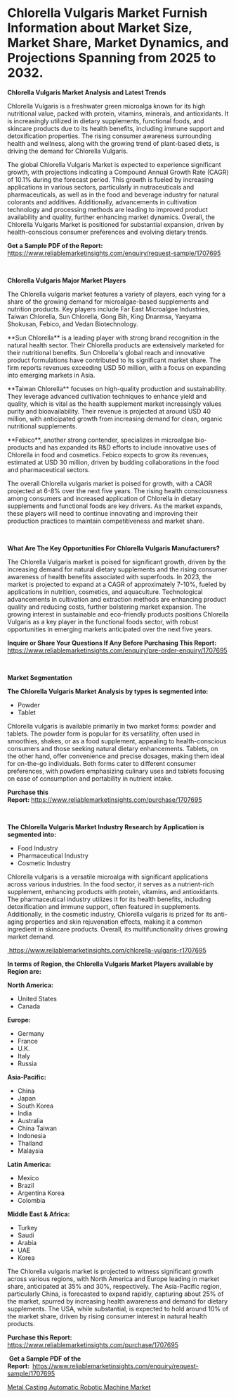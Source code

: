 <p><h1>Chlorella Vulgaris Market Furnish Information about Market Size, Market Share, Market Dynamics, and Projections Spanning from 2025 to 2032.</h1></p><p><strong>Chlorella Vulgaris Market Analysis and Latest Trends</strong></p>
<p><p>Chlorella Vulgaris is a freshwater green microalga known for its high nutritional value, packed with protein, vitamins, minerals, and antioxidants. It is increasingly utilized in dietary supplements, functional foods, and skincare products due to its health benefits, including immune support and detoxification properties. The rising consumer awareness surrounding health and wellness, along with the growing trend of plant-based diets, is driving the demand for Chlorella Vulgaris. </p><p>The global Chlorella Vulgaris Market is expected to experience significant growth, with projections indicating a Compound Annual Growth Rate (CAGR) of 10.1% during the forecast period. This growth is fueled by increasing applications in various sectors, particularly in nutraceuticals and pharmaceuticals, as well as in the food and beverage industry for natural colorants and additives. Additionally, advancements in cultivation technology and processing methods are leading to improved product availability and quality, further enhancing market dynamics. Overall, the Chlorella Vulgaris Market is positioned for substantial expansion, driven by health-conscious consumer preferences and evolving dietary trends.</p></p>
<p><strong>Get a Sample PDF of the Report:&nbsp;</strong> <a href="https://www.reliablemarketinsights.com/enquiry/request-sample/1707695?utm_campaign=3291&utm_medium=2&utm_source=Github&utm_content=ia&utm_term=25032025&utm_id=chlorella-vulgaris">https://www.reliablemarketinsights.com/enquiry/request-sample/1707695</a></p>
<p>&nbsp;</p>
<p><strong>Chlorella Vulgaris Major Market Players</strong></p>
<p><p>The Chlorella vulgaris market features a variety of players, each vying for a share of the growing demand for microalgae-based supplements and nutrition products. Key players include Far East Microalgae Industries, Taiwan Chlorella, Sun Chlorella, Gong Bih, King Dnarmsa, Yaeyama Shokusan, Febico, and Vedan Biotechnology.</p><p>**Sun Chlorella** is a leading player with strong brand recognition in the natural health sector. Their Chlorella products are extensively marketed for their nutritional benefits. Sun Chlorella's global reach and innovative product formulations have contributed to its significant market share. The firm reports revenues exceeding USD 50 million, with a focus on expanding into emerging markets in Asia.</p><p>**Taiwan Chlorella** focuses on high-quality production and sustainability. They leverage advanced cultivation techniques to enhance yield and quality, which is vital as the health supplement market increasingly values purity and bioavailability. Their revenue is projected at around USD 40 million, with anticipated growth from increasing demand for clean, organic nutritional supplements.</p><p>**Febico**, another strong contender, specializes in microalgae bio-products and has expanded its R&D efforts to include innovative uses of Chlorella in food and cosmetics. Febico expects to grow its revenues, estimated at USD 30 million, driven by budding collaborations in the food and pharmaceutical sectors.</p><p>The overall Chlorella vulgaris market is poised for growth, with a CAGR projected at 6-8% over the next five years. The rising health consciousness among consumers and increased application of Chlorella in dietary supplements and functional foods are key drivers. As the market expands, these players will need to continue innovating and improving their production practices to maintain competitiveness and market share.</p></p>
<p>&nbsp;</p>
<p><strong>What Are The Key Opportunities For Chlorella Vulgaris Manufacturers?</strong></p>
<p><p>The Chlorella Vulgaris market is poised for significant growth, driven by the increasing demand for natural dietary supplements and the rising consumer awareness of health benefits associated with superfoods. In 2023, the market is projected to expand at a CAGR of approximately 7-10%, fueled by applications in nutrition, cosmetics, and aquaculture. Technological advancements in cultivation and extraction methods are enhancing product quality and reducing costs, further bolstering market expansion. The growing interest in sustainable and eco-friendly products positions Chlorella Vulgaris as a key player in the functional foods sector, with robust opportunities in emerging markets anticipated over the next five years.</p></p>
<p><strong>Inquire or Share Your Questions If Any Before Purchasing This Report:</strong> <a href="https://www.reliablemarketinsights.com/enquiry/pre-order-enquiry/1707695?utm_campaign=3291&utm_medium=2&utm_source=Github&utm_content=ia&utm_term=25032025&utm_id=chlorella-vulgaris">https://www.reliablemarketinsights.com/enquiry/pre-order-enquiry/1707695</a></p>
<p>&nbsp;</p>
<p><strong>Market Segmentation</strong></p>
<p><strong>The Chlorella Vulgaris Market Analysis by types is segmented into:</strong></p>
<p><ul><li>Powder</li><li>Tablet</li></ul></p>
<p><p>Chlorella vulgaris is available primarily in two market forms: powder and tablets. The powder form is popular for its versatility, often used in smoothies, shakes, or as a food supplement, appealing to health-conscious consumers and those seeking natural dietary enhancements. Tablets, on the other hand, offer convenience and precise dosages, making them ideal for on-the-go individuals. Both forms cater to different consumer preferences, with powders emphasizing culinary uses and tablets focusing on ease of consumption and portability in nutrient intake.</p></p>
<p><strong>Purchase this Report:&nbsp;</strong><a href="https://www.reliablemarketinsights.com/purchase/1707695?utm_campaign=3291&utm_medium=2&utm_source=Github&utm_content=ia&utm_term=25032025&utm_id=chlorella-vulgaris">https://www.reliablemarketinsights.com/purchase/1707695</a></p>
<p>&nbsp;</p>
<p><strong>The Chlorella Vulgaris Market Industry Research by Application is segmented into:</strong></p>
<p><ul><li>Food Industry</li><li>Pharmaceutical Industry</li><li>Cosmetic Industry</li></ul></p>
<p><p>Chlorella vulgaris is a versatile microalga with significant applications across various industries. In the food sector, it serves as a nutrient-rich supplement, enhancing products with protein, vitamins, and antioxidants. The pharmaceutical industry utilizes it for its health benefits, including detoxification and immune support, often featured in supplements. Additionally, in the cosmetic industry, Chlorella vulgaris is prized for its anti-aging properties and skin rejuvenation effects, making it a common ingredient in skincare products. Overall, its multifunctionality drives growing market demand.</p></p>
<p><a href="https://www.reliablemarketinsights.com/chlorella-vulgaris-r1707695?utm_campaign=3291&utm_medium=2&utm_source=Github&utm_content=ia&utm_term=25032025&utm_id=chlorella-vulgaris">&nbsp;https://www.reliablemarketinsights.com/chlorella-vulgaris-r1707695</a></p>
<p><strong>In terms of Region, the Chlorella Vulgaris Market Players available by Region are:</strong></p>
<p>
    <p> <strong> North America: </strong>
        <ul>
            <li>United States</li>
            <li>Canada</li>
        </ul>
        </p> 
    <p> <strong> Europe: </strong>
        <ul>
            <li>Germany</li>
            <li>France</li>
            <li>U.K.</li>
            <li>Italy</li>
            <li>Russia</li>
        </ul>
        </p> 
    <p> <strong> Asia-Pacific: </strong>
        <ul>
            <li>China</li>
            <li>Japan</li>
            <li>South Korea</li>
            <li>India</li>
            <li>Australia</li>
            <li>China Taiwan</li>
            <li>Indonesia</li>
            <li>Thailand</li>
            <li>Malaysia</li>
        </ul>
        </p> 
    <p> <strong> Latin America: </strong>
        <ul>
            <li>Mexico</li>
            <li>Brazil</li>
            <li>Argentina Korea</li>
            <li>Colombia</li>
        </ul>
        </p> 
    <p> <strong> Middle East & Africa: </strong>
        <ul>
            <li>Turkey</li>
            <li>Saudi</li>
            <li>Arabia</li>
            <li>UAE</li>
            <li>Korea</li>
        </ul>
    </p>
    </p>
<p><p>The Chlorella vulgaris market is projected to witness significant growth across various regions, with North America and Europe leading in market share, anticipated at 35% and 30%, respectively. The Asia-Pacific region, particularly China, is forecasted to expand rapidly, capturing about 25% of the market, spurred by increasing health awareness and demand for dietary supplements. The USA, while substantial, is expected to hold around 10% of the market share, driven by rising consumer interest in natural health products.</p></p>
<p><strong>Purchase this Report: </strong><a href="https://www.reliablemarketinsights.com/purchase/1707695?utm_campaign=3291&utm_medium=2&utm_source=Github&utm_content=ia&utm_term=25032025&utm_id=chlorella-vulgaris">https://www.reliablemarketinsights.com/purchase/1707695</a></p>
<p>&nbsp;<strong>Get a Sample PDF of the Report:&nbsp;&nbsp;</strong><a href="https://www.reliablemarketinsights.com/enquiry/request-sample/1707695?utm_campaign=3291&utm_medium=2&utm_source=Github&utm_content=ia&utm_term=25032025&utm_id=chlorella-vulgaris">https://www.reliablemarketinsights.com/enquiry/request-sample/1707695</a></p>
<p><strong></strong></p>
<p><p><a href="https://github.com/sderolza/Market-Research-Report-List-1/blob/main/metal-casting-automatic-robotic-machine-market.md?utm_campaign=3291&utm_medium=2&utm_source=Github&utm_content=ia&utm_term=25032025&utm_id=chlorella-vulgaris">Metal Casting Automatic Robotic Machine Market</a></p></p>